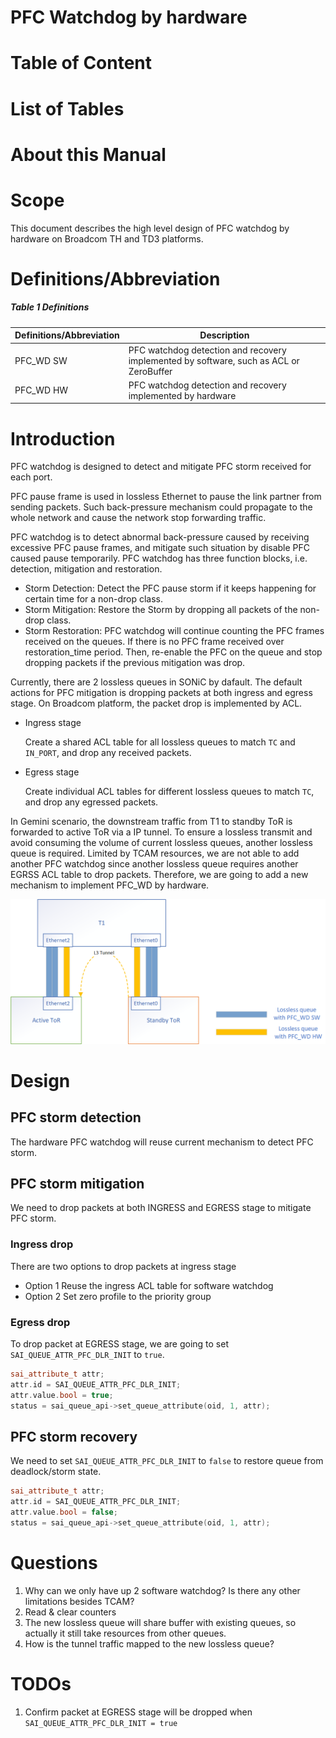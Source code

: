 # PFC Watchdog by hardware
# Table of Content
# List of Tables
# About this Manual
# Scope
This document describes the high level design of PFC watchdog by hardware on Broadcom TH and TD3 platforms.
# Definitions/Abbreviation
##### Table 1  Definitions
|Definitions/Abbreviation|Description|
|----|----|
|PFC_WD SW|PFC watchdog detection and recovery implemented by software, such as ACL or ZeroBuffer|
|PFC_WD HW|PFC watchdog  detection and recovery implemented by hardware|

# Introduction
PFC watchdog is designed to detect and mitigate PFC storm received for each port.

PFC pause frame is used in lossless Ethernet to pause the link partner from sending packets. Such back-pressure mechanism could propagate to the whole network and cause the network stop forwarding traffic. 

PFC watchdog is to detect abnormal back-pressure caused by receiving excessive PFC pause frames, and mitigate such situation by disable PFC caused pause temporarily. PFC watchdog has three function blocks, i.e. detection, mitigation and restoration.
* Storm Detection: Detect the PFC pause storm if it keeps happening for certain time for a non-drop class.
* Storm Mitigation: Restore the Storm by dropping all packets of the non-drop class. 
* Storm Restoration: PFC watchdog will continue counting the PFC frames received on the queues. If there is no PFC frame received over restoration_time period. Then, re-enable the PFC on the queue and stop dropping packets if the previous mitigation was drop.

Currently, there are 2 lossless queues in SONiC by dafault. The default actions for PFC mitigation is dropping packets at both ingress and egress stage.
On Broadcom platform, the packet drop is implemented by ACL.
* Ingress stage

    Create a shared ACL table for all lossless queues to match `TC` and `IN_PORT`, and drop any received packets.
* Egress stage

    Create individual ACL tables for different lossless queues to match `TC`, and drop any egressed packets.

In Gemini scenario, the downstream traffic from T1 to standby ToR is forwarded to active ToR via a IP tunnel. To ensure a lossless transmit and avoid consuming the volume of current lossless queues, another lossless queue is required.
Limited by TCAM resources, we are not able to add another PFC watchdog since another lossless queue requires another EGRSS ACL table to drop packets. Therefore, we are going to add a new mechanism to implement PFC_WD by hardware.

![Lossless queues for Gemini](./pfc_1.png "Lossless queues between Active ToR and Standby Tor")

# Design
## PFC storm detection
The hardware PFC watchdog will reuse current mechanism to detect PFC storm.
## PFC storm mitigation
We need to drop packets at both INGRESS and EGRESS stage to mitigate PFC storm.
### Ingress drop
There are two options to drop packets at ingress stage

* Option 1 Reuse the ingress ACL table for software watchdog
* Option 2 Set zero profile to the priority group

### Egress drop
To drop packet at EGRESS stage, we are going to set `SAI_QUEUE_ATTR_PFC_DLR_INIT` to `true`.
```cpp
sai_attribute_t attr;
attr.id = SAI_QUEUE_ATTR_PFC_DLR_INIT;
attr.value.bool = true;
status = sai_queue_api->set_queue_attribute(oid, 1, attr);
```
## PFC storm recovery
We need to set `SAI_QUEUE_ATTR_PFC_DLR_INIT` to `false` to restore queue from deadlock/storm state.
```cpp
sai_attribute_t attr;
attr.id = SAI_QUEUE_ATTR_PFC_DLR_INIT;
attr.value.bool = false;
status = sai_queue_api->set_queue_attribute(oid, 1, attr);
```

# Questions
1. Why can we only have up 2 software watchdog? Is there any other limitations besides TCAM?
2. Read & clear counters
3. The new lossless queue will share buffer with existing queues, so actually it still take resources from other queues. 
4. How is the tunnel traffic mapped to the new lossless queue?

# TODOs
1. Confirm packet at EGRESS stage will be dropped when `SAI_QUEUE_ATTR_PFC_DLR_INIT = true`
